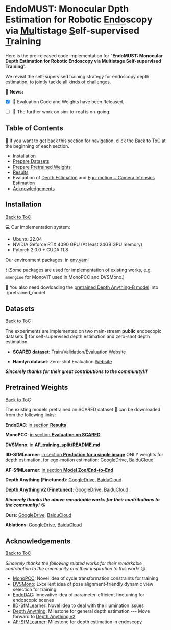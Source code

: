 # EndoMUST: Monocular Dpth Estimation for Robotic <ins>Endo</ins>scopy via <ins>Mu</ins>ltistage <ins>S</ins>elf-supervised <ins>T</ins>raining
Here is the pre-released code implementation for "**EndoMUST: Monocular Depth Estimation for Robotic Endoscopy via Multistage Self-supervised Training**". 

We revisit the self-supervised training strategy for endoscopy depth estimation, to jointly tackle all kinds of challenges.

:newspaper: **News:**
- [X] 🚩 Evaluation Code and Weights have been Released.
- [ ] :dart: The further work on sim-to-real is on-going.


## Table of Contents
📑 If you want to get back this section for navigation, click the [Back to ToC](#table-of-contents) at the beginning of each section.
- [Installation](#installation)
- [Prepare Datasets](#datasets)
- [Prepare Pretrained Weights](#pretrained-weights)
- [Results](assets/Results.md)
- Evaluation of [Depth Estimation](#evaluation-of-depth-estimation) and [Ego-motion + Camera Intrinsics Estimation](#evaluation-of-ego-motion-estimation-and-camera-intrinsics-prediction)
- [Acknowledgements](#acknowledgements)

## Installation
[Back to ToC](#table-of-contents)

:computer: Our implementation system: 
- Ubuntu 22.04
- NVIDIA Geforce RTX 4090 GPU (At least 24GB GPU memory)
- Pytorch 2.0.0 + CUDA 11.8

Our environment packages: in [env.yaml](env.yaml)

:heavy_exclamation_mark: (Some packages are used for implementation of existing works, e.g. `mmengine` for MonoViT used in MonoPCC and DVSMono.)

:file_folder: You also need dowloading the [pretrained Depth Anything-B model](https://huggingface.co/spaces/LiheYoung/Depth-Anything/tree/main/checkpoints) into ./pretrained_model

## Datasets
[Back to ToC](#table-of-contents)

The experiments are implemented on two main-stream **public** endoscopic datasets :file_folder: for self-supervised depth estimation and zero-shot depth estimation.
- **SCARED dataset**: Train/Validation/Evaluation [Website](https://endovissub2019-scared.grand-challenge.org/)

- **Hamlyn dataset**: Zero-shot Evaluation [Website](http://hamlyn.doc.ic.ac.uk/vision/)

_**Sincerely thanks for their great contributions to the community!!!**_

## Pretrained Weights
[Back to ToC](#table-of-contents)

The existing models pretrained on SCARED dataset :floppy_disk: can be downloaded from the following links:

**EndoDAC**: [in section **Results**](https://github.com/BeileiCui/EndoDAC?tab=readme-ov-file#results)

**MonoPCC**: [in section **Evaluation on SCARED**](https://github.com/adam99goat/MonoPCC?tab=readme-ov-file#-evaluation-on-scared)

**DVSMono**: [in **AF_training_split/README.md**](https://github.com/adam99goat/DVSMono/blob/main/AF_training_split/README.md#comparison-with-sotas-using-the-training-split-of-af-sfmlearner)

**IID-SfMLearner**: [in section **Prediction for a single image**](https://github.com/bobo909/IID-SfmLearner?tab=readme-ov-file#%EF%B8%8F-prediction-for-a-single-image) ONLY weights for depth estimation, for ego-motion estimation: [GoogleDrive](), [BaiduCloud]()

**AF-SfMLearner**: [in section **Model Zoo/End-to-End**](https://github.com/ShuweiShao/AF-SfMLearner?tab=readme-ov-file#-model-zoo)

**Depth Anything (Finetuned)**: [GoogleDrive](), [BaiduCloud]()

**Depth Anything v2 (Finetuned)**: [GoogleDrive](), [BaiduCloud]()

_**Sincerely thanks the above remarkable works for their contributions to the community!**_ :kissing_heart:

**Ours**: [GoogleDrive](), [BaiduCloud]()

**Ablations**: [GoogleDrive](), [BaiduCloud]()

## Acknowledgements
[Back to ToC](#table-of-contents)

_Sincerely thanks the following related works for their remarkable contribution to the community and their inspiration to this work!_ :kissing_heart:
- [MonoPCC](https://github.com/adam99goat/MonoPCC): Novel idea of cycle transformation constraints for training
- [DVSMono](https://github.com/adam99goat/DVSMono): Excellent idea of pose alignment-friendly dynamic view selection for training
- [EndoDAC](https://github.com/BeileiCui/EndoDAC): Innovative idea of parameter-efficient finetuning for endoscopic scenes
- [IID-SfMLearner](https://github.com/bobo909/IID-SfmLearner): Novel idea to deal with the illumination issues
- [Depth Anything](https://github.com/DepthAnything): Milestone for general depth estimation --- Move forward to [Depth Anything v2](https://github.com/DepthAnything/Depth-Anything-V2)
- [AF-SfMLearner](https://github.com/ShuweiShao/AF-SfMLearner): Milestone for depth estimation in endoscopy
